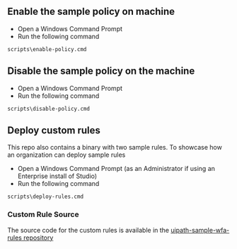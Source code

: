 
## Enable the sample policy on machine
- Open a Windows Command Prompt
- Run the following command
```console
scripts\enable-policy.cmd
```

## Disable the sample policy on the machine
- Open a Windows Command Prompt
- Run the following command
```console
scripts\disable-policy.cmd
```

## Deploy custom rules
This repo also contains a binary with two sample rules. To showcase how an organization can deploy sample rules
- Open a Windows Command Prompt (as an Administrator if using an Enterprise install of Studio)
- Run the following command
```console
scripts\deploy-rules.cmd
```
### Custom Rule Source
The source code for the custom rules is available in the [uipath-sample-wfa-rules repository](https://github.com/AndrewBrianHall/uipath-sample-wfa-rules/)
